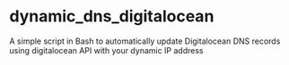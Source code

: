 # dynamic_dns_digitalocean
A simple script in Bash to automatically update Digitalocean DNS records using digitalocean API with your dynamic IP address
